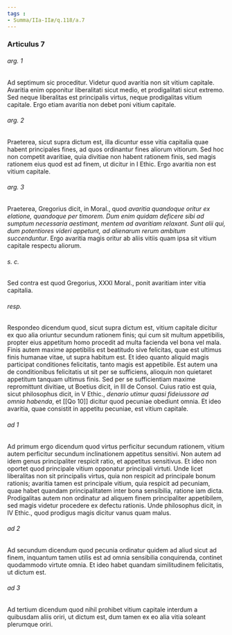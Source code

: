 ```yaml
---
tags : 
- Summa/IIa-IIæ/q.118/a.7
---
```


### Articulus 7

###### arg. 1
Ad septimum sic proceditur. Videtur quod avaritia non sit vitium capitale. Avaritia enim opponitur liberalitati sicut medio, et prodigalitati sicut extremo. Sed neque liberalitas est principalis virtus, neque prodigalitas vitium capitale. Ergo etiam avaritia non debet poni vitium capitale.

###### arg. 2
Praeterea, sicut supra dictum est, illa dicuntur esse vitia capitalia quae habent principales fines, ad quos ordinantur fines aliorum vitiorum. Sed hoc non competit avaritiae, quia divitiae non habent rationem finis, sed magis rationem eius quod est ad finem, ut dicitur in I Ethic. Ergo avaritia non est vitium capitale.

###### arg. 3
Praeterea, Gregorius dicit, in Moral., quod *avaritia quandoque oritur ex elatione, quandoque per timorem. Dum enim quidam deficere sibi ad sumptum necessaria aestimant, mentem ad avaritiam relaxant. Sunt alii qui, dum potentiores videri appetunt, ad alienarum rerum ambitum succenduntur*. Ergo avaritia magis oritur ab aliis vitiis quam ipsa sit vitium capitale respectu aliorum.

###### s. c.
Sed contra est quod Gregorius, XXXI Moral., ponit avaritiam inter vitia capitalia.

###### resp.
Respondeo dicendum quod, sicut supra dictum est, vitium capitale dicitur ex quo alia oriuntur secundum rationem finis; qui cum sit multum appetibilis, propter eius appetitum homo procedit ad multa facienda vel bona vel mala. Finis autem maxime appetibilis est beatitudo sive felicitas, quae est ultimus finis humanae vitae, ut supra habitum est. Et ideo quanto aliquid magis participat conditiones felicitatis, tanto magis est appetibile. Est autem una de conditionibus felicitatis ut sit per se sufficiens, alioquin non quietaret appetitum tanquam ultimus finis. Sed per se sufficientiam maxime repromittunt divitiae, ut Boetius dicit, in III de Consol. Cuius ratio est quia, sicut philosophus dicit, in V Ethic., *denario utimur quasi fideiussore ad omnia habenda*, et [[Qo 10]] dicitur quod pecuniae obediunt omnia. Et ideo avaritia, quae consistit in appetitu pecuniae, est vitium capitale.

###### ad 1
Ad primum ergo dicendum quod virtus perficitur secundum rationem, vitium autem perficitur secundum inclinationem appetitus sensitivi. Non autem ad idem genus principaliter respicit ratio, et appetitus sensitivus. Et ideo non oportet quod principale vitium opponatur principali virtuti. Unde licet liberalitas non sit principalis virtus, quia non respicit ad principale bonum rationis; avaritia tamen est principale vitium, quia respicit ad pecuniam, quae habet quandam principalitatem inter bona sensibilia, ratione iam dicta. Prodigalitas autem non ordinatur ad aliquem finem principaliter appetibilem, sed magis videtur procedere ex defectu rationis. Unde philosophus dicit, in IV Ethic., quod prodigus magis dicitur vanus quam malus.

###### ad 2
Ad secundum dicendum quod pecunia ordinatur quidem ad aliud sicut ad finem, inquantum tamen utilis est ad omnia sensibilia conquirenda, continet quodammodo virtute omnia. Et ideo habet quandam similitudinem felicitatis, ut dictum est.

###### ad 3
Ad tertium dicendum quod nihil prohibet vitium capitale interdum a quibusdam aliis oriri, ut dictum est, dum tamen ex eo alia vitia soleant plerumque oriri.

